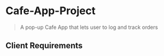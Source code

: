 # Cafe-App-Project
> A pop-up Cafe App that lets user to log and track orders

## Client Requirements
